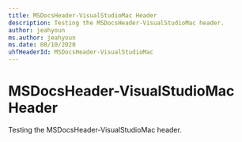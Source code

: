 ```yaml
---
title: MSDocsHeader-VisualStudioMac Header
description: Testing the MSDocsHeader-VisualStudioMac header.
author: jeahyoun
ms.author: jeahyoun
ms.date: 08/10/2020
uhfHeaderId: MSDocsHeader-VisualStudioMac
---
```


# MSDocsHeader-VisualStudioMac Header

Testing the MSDocsHeader-VisualStudioMac header.
